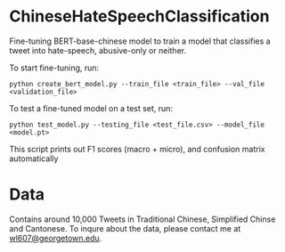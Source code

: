 # ChineseHateSpeechClassification
Fine-tuning BERT-base-chinese model to train a model that classifies a tweet into hate-speech, abusive-only or neither. 

To start fine-tuning, run:

`python create_bert_model.py --train_file <train_file> --val_file <validation_file>`

To test a fine-tuned model on a test set, run:

`python test_model.py --testing_file <test_file.csv> --model_file <model.pt>`

This script prints out F1 scores (macro + micro),  and confusion matrix automatically 

# Data 

Contains around 10,000 Tweets in Traditional Chinese, Simplified Chinse and Cantonese. To inqure about the data, please contact me at wl607@georgetown.edu.



